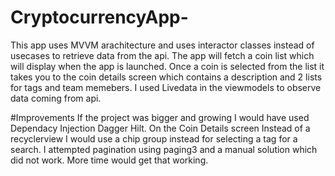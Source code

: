 # CryptocurrencyApp-

This app uses MVVM arachitecture and uses interactor classes instead of usecases to retrieve data from the api.
The app will fetch a coin list which will display when the app is launched. Once a coin is selected from the list 
it takes you to the coin details screen which contains a description and 2 lists for tags and team memebers. I used 
Livedata in the viewmodels to observe data coming from api.

#Improvements
If the project was bigger and growing I would have used Dependacy Injection Dagger Hilt. 
On the Coin Details screen Instead of a recyclerview I would use a chip group instead for selecting a tag for a search.
I attempted pagination using paging3 and a manual solution which did not work. More time would get that working.
